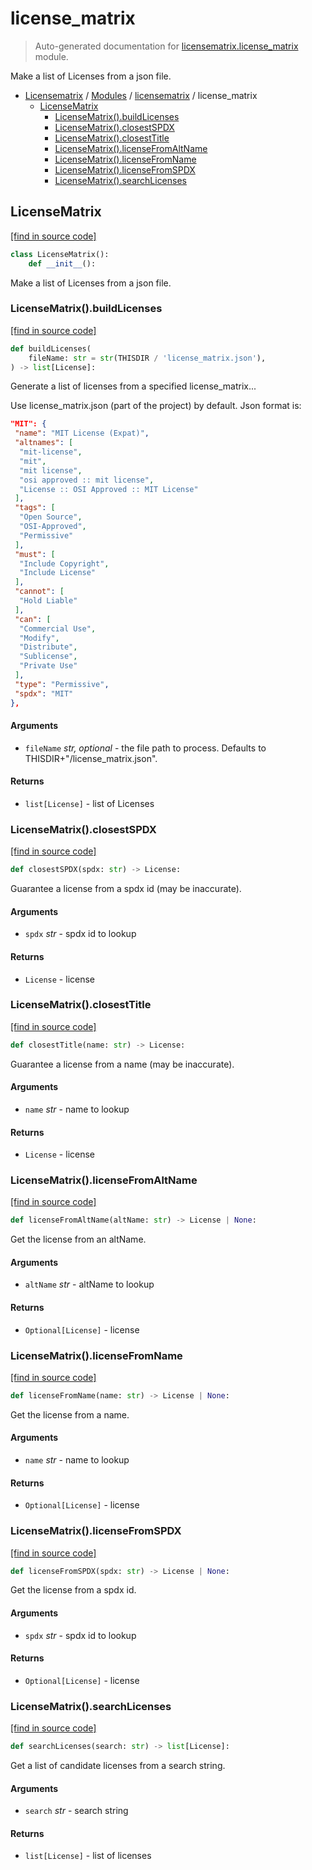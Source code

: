 # license_matrix

> Auto-generated documentation for [licensematrix.license_matrix](../../licensematrix/license_matrix.py) module.

Make a list of Licenses from a json file.

- [Licensematrix](../README.md#licensematrix-index) / [Modules](../README.md#licensematrix-modules) / [licensematrix](index.md#licensematrix) / license_matrix
    - [LicenseMatrix](#licensematrix)
        - [LicenseMatrix().buildLicenses](#licensematrixbuildlicenses)
        - [LicenseMatrix().closestSPDX](#licensematrixclosestspdx)
        - [LicenseMatrix().closestTitle](#licensematrixclosesttitle)
        - [LicenseMatrix().licenseFromAltName](#licensematrixlicensefromaltname)
        - [LicenseMatrix().licenseFromName](#licensematrixlicensefromname)
        - [LicenseMatrix().licenseFromSPDX](#licensematrixlicensefromspdx)
        - [LicenseMatrix().searchLicenses](#licensematrixsearchlicenses)

## LicenseMatrix

[[find in source code]](../../licensematrix/license_matrix.py#L19)

```python
class LicenseMatrix():
    def __init__():
```

Make a list of Licenses from a json file.

### LicenseMatrix().buildLicenses

[[find in source code]](../../licensematrix/license_matrix.py#L30)

```python
def buildLicenses(
    fileName: str = str(THISDIR / 'license_matrix.json'),
) -> list[License]:
```

Generate a list of licenses from a specified license_matrix...

Use license_matrix.json (part of the project) by default. Json format is:

```json
"MIT": {
 "name": "MIT License (Expat)",
 "altnames": [
  "mit-license",
  "mit",
  "mit license",
  "osi approved :: mit license",
  "License :: OSI Approved :: MIT License"
 ],
 "tags": [
  "Open Source",
  "OSI-Approved",
  "Permissive"
 ],
 "must": [
  "Include Copyright",
  "Include License"
 ],
 "cannot": [
  "Hold Liable"
 ],
 "can": [
  "Commercial Use",
  "Modify",
  "Distribute",
  "Sublicense",
  "Private Use"
 ],
 "type": "Permissive",
 "spdx": "MIT"
},
```

#### Arguments

- `fileName` *str, optional* - the file path to process. Defaults to THISDIR+"/license_matrix.json".

#### Returns

- `list[License]` - list of Licenses

### LicenseMatrix().closestSPDX

[[find in source code]](../../licensematrix/license_matrix.py#L145)

```python
def closestSPDX(spdx: str) -> License:
```

Guarantee a license from a spdx id (may be inaccurate).

#### Arguments

- `spdx` *str* - spdx id to lookup

#### Returns

- `License` - license

### LicenseMatrix().closestTitle

[[find in source code]](../../licensematrix/license_matrix.py#L160)

```python
def closestTitle(name: str) -> License:
```

Guarantee a license from a name (may be inaccurate).

#### Arguments

- `name` *str* - name to lookup

#### Returns

- `License` - license

### LicenseMatrix().licenseFromAltName

[[find in source code]](../../licensematrix/license_matrix.py#L112)

```python
def licenseFromAltName(altName: str) -> License | None:
```

Get the license from an altName.

#### Arguments

- `altName` *str* - altName to lookup

#### Returns

- `Optional[License]` - license

### LicenseMatrix().licenseFromName

[[find in source code]](../../licensematrix/license_matrix.py#L98)

```python
def licenseFromName(name: str) -> License | None:
```

Get the license from a name.

#### Arguments

- `name` *str* - name to lookup

#### Returns

- `Optional[License]` - license

### LicenseMatrix().licenseFromSPDX

[[find in source code]](../../licensematrix/license_matrix.py#L84)

```python
def licenseFromSPDX(spdx: str) -> License | None:
```

Get the license from a spdx id.

#### Arguments

- `spdx` *str* - spdx id to lookup

#### Returns

- `Optional[License]` - license

### LicenseMatrix().searchLicenses

[[find in source code]](../../licensematrix/license_matrix.py#L127)

```python
def searchLicenses(search: str) -> list[License]:
```

Get a list of candidate licenses from a search string.

#### Arguments

- `search` *str* - search string

#### Returns

- `list[License]` - list of licenses
